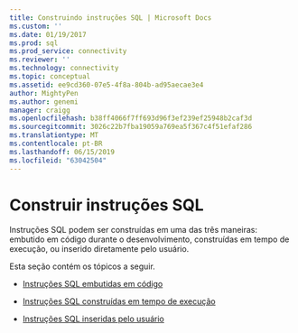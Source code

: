 ```yaml
---
title: Construindo instruções SQL | Microsoft Docs
ms.custom: ''
ms.date: 01/19/2017
ms.prod: sql
ms.prod_service: connectivity
ms.reviewer: ''
ms.technology: connectivity
ms.topic: conceptual
ms.assetid: ee9cd360-07e5-4f8a-804b-ad95aecae3e4
author: MightyPen
ms.author: genemi
manager: craigg
ms.openlocfilehash: b38ff4066f7ff693d96f3ef239ef25948b2caf3d
ms.sourcegitcommit: 3026c22b7fba19059a769ea5f367c4f51efaf286
ms.translationtype: MT
ms.contentlocale: pt-BR
ms.lasthandoff: 06/15/2019
ms.locfileid: "63042504"
---
```

# <a name="constructing-sql-statements"></a>Construir instruções SQL
Instruções SQL podem ser construídas em uma das três maneiras: embutido em código durante o desenvolvimento, construídas em tempo de execução, ou inserido diretamente pelo usuário.  
  
 Esta seção contém os tópicos a seguir.  
  
-   [Instruções SQL embutidas em código](../../../odbc/reference/develop-app/hard-coded-sql-statements.md)  
  
-   [Instruções SQL construídas em tempo de execução](../../../odbc/reference/develop-app/sql-statements-constructed-at-run-time.md)  
  
-   [Instruções SQL inseridas pelo usuário](../../../odbc/reference/develop-app/sql-statements-entered-by-the-user.md)
